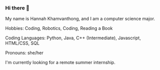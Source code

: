 ### Hi there 👋

<!--
**hkhamvan263/hkhamvan263** is a ✨ _special_ ✨ repository because its `README.md` (this file) appears on your GitHub profile.

Here are some ideas to get you started:

- 🔭 I’m currently working on ...
- 🌱 I’m currently learning ...
- 👯 I’m looking to collaborate on ...
- 🤔 I’m looking for help with ...
- 💬 Ask me about ...
- 📫 How to reach me: ...
- 😄 Pronouns: she/her
- ⚡ Fun fact: ...
-->
My name is Hannah Khamvanthong, and I am a computer science major.

Hobbies: Coding, Robotics, Coding, Reading a Book

Coding Languages: Python, Java, C++ (Intermediate), Javascript, HTML/CSS, SQL

Pronouns: she/her

I'm currently looking for a remote summer internship.
